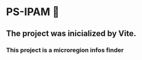 # PS-IPAM :leaves:

## The project was inicialized by Vite.

### This project is a microregion infos finder

